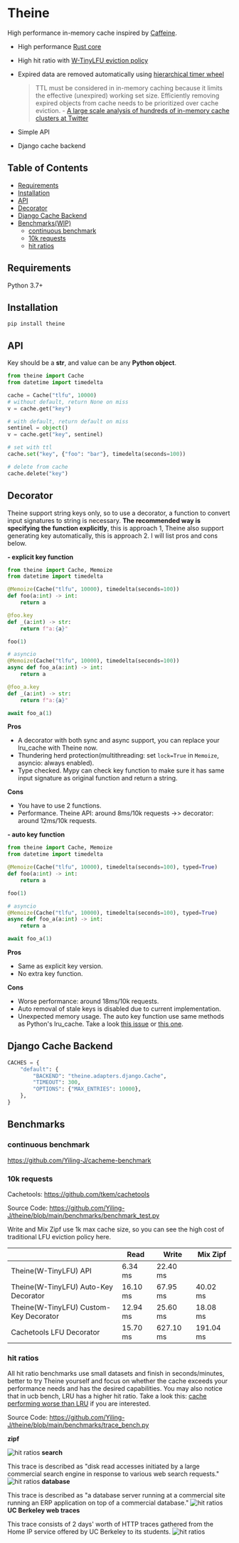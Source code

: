 # Theine
High performance in-memory cache inspired by [Caffeine](https://github.com/ben-manes/caffeine).

- High performance [Rust core](https://github.com/Yiling-J/theine-core)
- High hit ratio with [W-TinyLFU eviction policy](https://arxiv.org/pdf/1512.00727.pdf)
- Expired data are removed automatically using [hierarchical timer wheel](http://www.cs.columbia.edu/~nahum/w6998/papers/ton97-timing-wheels.pdf)

  > TTL must be considered in in-memory caching because
it limits the effective (unexpired) working set size. Efficiently removing expired objects from cache needs to be
prioritized over cache eviction. - [A large scale analysis of hundreds of in-memory
cache clusters at Twitter](https://www.usenix.org/system/files/osdi20-yang.pdf)
- Simple API
- Django cache backend

## Table of Contents

- [Requirements](#requirements)
- [Installation](#installation)
- [API](#api)
- [Decorator](#decorator)
- [Django Cache Backend](#django-cache-backend)
- [Benchmarks(WIP)](#benchmarks)
  * [continuous benchmark](#continuous-benchmark)
  * [10k requests](#10k-requests)
  * [hit ratios](#hit-ratios)

## Requirements
Python 3.7+

## Installation
```
pip install theine
```

## API

Key should be a **str**, and value can be any **Python object**.

```Python
from theine import Cache
from datetime import timedelta

cache = Cache("tlfu", 10000)
# without default, return None on miss
v = cache.get("key")

# with default, return default on miss
sentinel = object()
v = cache.get("key", sentinel)

# set with ttl
cache.set("key", {"foo": "bar"}, timedelta(seconds=100))

# delete from cache
cache.delete("key")
```

## Decorator
Theine support string keys only, so to use a decorator, a function to convert input signatures to string is necessary. **The recommended way is specifying the function explicitly**, this is approach 1, Theine also support generating key automatically, this is approach 2. I will list pros and cons below.

**- explicit key function**

```python
from theine import Cache, Memoize
from datetime import timedelta

@Memoize(Cache("tlfu", 10000), timedelta(seconds=100))
def foo(a:int) -> int:
    return a

@foo.key
def _(a:int) -> str:
    return f"a:{a}"

foo(1)

# asyncio
@Memoize(Cache("tlfu", 10000), timedelta(seconds=100))
async def foo_a(a:int) -> int:
    return a

@foo_a.key
def _(a:int) -> str:
    return f"a:{a}"

await foo_a(1)

```

**Pros**
- A decorator with both sync and async support, you can replace your lru_cache with Theine now.
- Thundering herd protection(multithreading: set `lock=True` in `Memoize`, asyncio: always enabled).
- Type checked. Mypy can check key function to make sure it has same input signature as original function and return a string.

**Cons**
- You have to use 2 functions.
- Performance. Theine API: around 8ms/10k requests ->> decorator: around 12ms/10k requests.

**- auto key function**

```python
from theine import Cache, Memoize
from datetime import timedelta

@Memoize(Cache("tlfu", 10000), timedelta(seconds=100), typed=True)
def foo(a:int) -> int:
    return a

foo(1)

# asyncio
@Memoize(Cache("tlfu", 10000), timedelta(seconds=100), typed=True)
async def foo_a(a:int) -> int:
    return a

await foo_a(1)

```
**Pros**
- Same as explicit key version.
- No extra key function.

**Cons**
- Worse performance: around 18ms/10k requests.
- Auto removal of stale keys is disabled due to current implementation.
- Unexpected memory usage. The auto key function use same methods as Python's lru_cache. Take a look [this issue](https://github.com/python/cpython/issues/88476) or [this one](https://github.com/python/cpython/issues/64058).


## Django Cache Backend

```Python
CACHES = {
    "default": {
        "BACKEND": "theine.adapters.django.Cache",
        "TIMEOUT": 300,
        "OPTIONS": {"MAX_ENTRIES": 10000},
    },
}
```

## Benchmarks
### continuous benchmark
https://github.com/Yiling-J/cacheme-benchmark

### 10k requests
Cachetools: https://github.com/tkem/cachetools

Source Code: https://github.com/Yiling-J/theine/blob/main/benchmarks/benchmark_test.py

Write and Mix Zipf use 1k max cache size, so you can see the high cost of traditional LFU eviction policy here.

|                                        | Read     | Write     | Mix Zipf  |
|----------------------------------------|----------|-----------|-----------|
| Theine(W-TinyLFU) API                  | 6.34 ms  | 22.40 ms  |           |
| Theine(W-TinyLFU) Auto-Key Decorator   | 16.10 ms | 67.95 ms  | 40.02 ms  |
| Theine(W-TinyLFU) Custom-Key Decorator | 12.94 ms | 25.60 ms  | 18.08 ms  |
| Cachetools LFU Decorator               | 15.70 ms | 627.10 ms | 191.04 ms |

### hit ratios

All hit ratio benchmarks use small datasets and finish in seconds/minutes, better to try Theine yourself and focus on whether the cache exceeds your performance needs and has the desired capabilities. You may also notice that in ucb bench, LRU has a higher hit ratio. Take a look this: [cache performing worse than LRU](https://github.com/ben-manes/caffeine/issues/106) if you are interested.

Source Code: https://github.com/Yiling-J/theine/blob/main/benchmarks/trace_bench.py

**zipf**

![hit ratios](benchmarks/zipf.png)
**search**

This trace is described as "disk read accesses initiated by a large commercial search engine in response to various web search requests."
![hit ratios](benchmarks/s3.png)
**database**

This trace is described as "a database server running at a commercial site running an ERP application on top of a commercial database."
![hit ratios](benchmarks/ds1.png)
**UC Berkeley web traces**

This trace consists of 2 days' worth of HTTP traces gathered from the Home IP service offered by UC Berkeley to its students.
![hit ratios](benchmarks/ucb.png)
